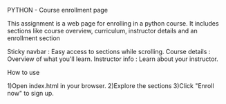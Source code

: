 PYTHON - Course enrollment page

This assignment is a web page for enrolling in a python course. It includes sections like course overview, curriculum, instructor details and an enrollment section

Sticky navbar    : Easy access to sections while scrolling.
Course details   : Overview of what you'll learn.
Instructor info  : Learn about your instructor.


How to use

1)Open index.html in your browser.
2)Explore the sections
3)Click "Enroll now" to sign up.








